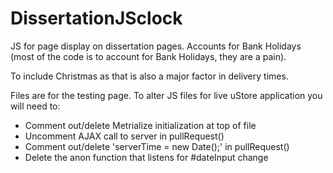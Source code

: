 # DissertationJSclock

JS for page display on dissertation pages. Accounts for Bank Holidays (most of the code is to account for Bank Holidays, they are a pain).

To include Christmas as that is also a major factor in delivery times.


Files are for the testing page. To alter JS files for live uStore application you will need to:
* Comment out/delete Metrialize initialization at top of file
* Uncomment AJAX call to server in pullRequest()
* Comment out/delete 'serverTime = new Date();' in pullRequest()
* Delete the anon function that listens for #dateInput change
